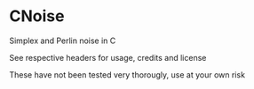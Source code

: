 # CNoise

Simplex and Perlin noise in C

See respective headers for usage, credits and license

These have not been tested very thorougly, use at your own risk
